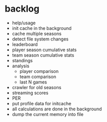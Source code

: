 # backlog

* help/usage
* init cache in the background
* cache multiple seasons
* detect file system changes
* leaderboard
* player season cumulative stats
* team season cumulative stats
* standings
* analysis
  * player comparison
  * team comparison
  * last N games
* crawler for old seasons
* streaming scores
* PER
* put profile data for initcache
* all calculations are done in the background
* dump the current memory into file